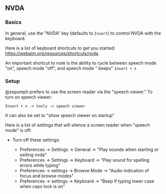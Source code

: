 ## NVDA

### Basics

In general, use the "NVDA" key (defaults to `Insert`) to control NVDA with the keyboard.

Here is a list of keyboard shortcuts to get you started: https://webaim.org/resources/shortcuts/nvda

An important shortcut to note is the ability to cycle between speech mode "on", speech mode "off", and speech mode "
beeps"
`Insert + s`

### Setup

@zepumph prefers to use the screen reader via the "speech viewer." To turn on speech viewer:

`Insert + n -> tools -> speech viewer`

It can also be set to "show speech viewer on startup"

Here is a list of settings that will silence a screen reader when "speech mode" is off:

* Turn off these settings:

  * Preferences -> Settings -> General -> "Play sounds when starting or exiting nvda"
  * Preferences -> Settings -> Keyboard -> "Play sound for spelling errors while typing"
  * Preferences -> settings -> Browse Mode -> "Audio indication of focus and browse modes"
  * Preferences -> settings -> Keyboard -> "Beep if typing lower case when caps lock is on"
